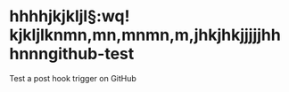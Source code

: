 hhhhjkjkljl§:wq!
kjkljlknmn,mn,mnmn,m,jhkjhkjjjjjhhhnnngithub-test
===========

Test a post hook trigger on GitHub
